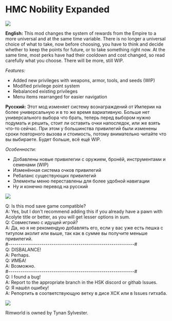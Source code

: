 # HMC Nobility Expanded


<img src="https://i.imgur.com/svEwA2k.png">

**English:**
This mod changes the system of rewards from the Empire to a more universal and at the same time variable. There is no longer a universal choice of what to take, now before choosing, you have to think and decide whether to keep the points for future, or to take something right now. At the same time, most perks have had their cooldown and cost changed, so read carefully what you choose. There will be more, still WIP.

*Features:*
* Added new privileges with weapons, armor, tools, and seeds (WIP)
* Modified privilege point system
* Rebalanced existing privileges 
* Menu items rearranged for easier navigation

**Русский:**
Этот мод изменяет систему вознаграждений от Империи на более универсальную и в то же время вариативную.  Больше нет универсального выбора что брать, теперь перед выбором нужно подумать и решить, стоит ли оставить очки напоследок, или же взять что-то сейчас. При этом у большинства привилегий были изменены сроки повторного вызова и стоимость, потому внимательно читайте что вы выбираете. Будет больше, всё ещё WIP.

*Особенности:*
* Добавлены новые привилегии с оружием, бронёй, инструментами и семенами (WIP)
* Изменённая система очков привилегий
* Ребаланс существующих привилегий
* Элементы меню переставлены для более удобной навигации
* Ну и конечно перевод на русский

<img src="https://i.imgur.com/5KVUmeE.png">

Q: Is this mod save game compatible?<br>
A: Yes, but I don't recommend adding this if you already have a pawn with Acolyte title or better, as you will get lesser options in sum.<br>
Q: Совместимо с идущей игрой?<br>
A: Да, но я не рекомендую добавлять его, если у вас уже есть пешка с титулом аколит или выше, так как в сумме вы получите меньше привилегий.<br>
#-------------------------------------------------------------#<br>
Q: DISBALANCE!<br>
A: Perhaps.<br>
Q: ИМБА!<br>
A: Возможно.<br>
#-------------------------------------------------------------#<br>
Q: I found a bug!<br>
A: Report to the appropriate branch in the HSK discord or githab Issues.<br>
Q: Я нашёл ошибку!<br>
A: Репортить в соответствующую ветку в дисе ХСК или в Issues гитхаба.<br>

<img src="https://i.imgur.com/fdngbbh.png">

Rimworld is owned by Tynan Sylvester.<br>
